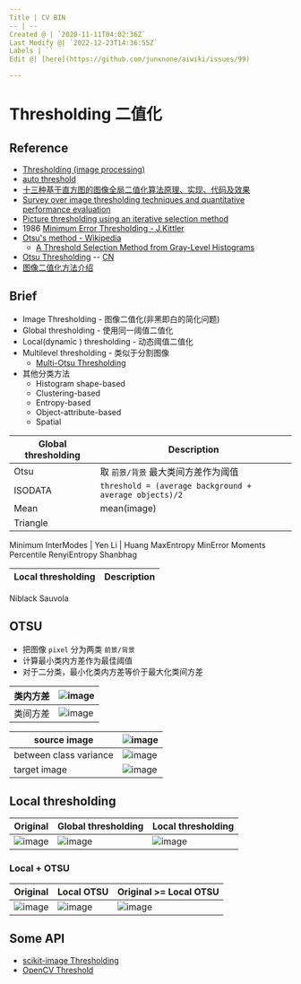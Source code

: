 ```yaml
---
Title | CV BIN
-- | --
Created @ | `2020-11-11T04:02:36Z`
Last Modify @| `2022-12-23T14:36:55Z`
Labels | ``
Edit @| [here](https://github.com/junxnone/aiwiki/issues/99)

---
```


# Thresholding 二值化

## Reference
- [Thresholding (image processing)](https://en.wikipedia.org/wiki/Thresholding_%28image_processing%29)
- [auto threshold](https://imagej.net/Auto_Threshold.html)
- [十三种基于直方图的图像全局二值化算法原理、实现、代码及效果](https://www.cnblogs.com/adas/p/5430793.html)
- [Survey over image thresholding techniques and quantitative performance evaluation](https://fei.edu.br/~psergio/VisaoComputacional/Artigos%20para%20Estudo/Threshold_survey.pdf)
- [Picture thresholding using an iterative selection method]()
- 1986 [Minimum Error Thresholding - J.Kittler]()
- [Otsu's method - Wikipedia](https://en.wikipedia.org/wiki/Otsu%27s_method)
  - [A Threshold Selection Method from Gray-Level Histograms](http://raw.githubusercontent.com/jinglou/p2016-rss-small-target/master/refs/Otsu.pdf)
- [Otsu Thresholding](http://www.labbookpages.co.uk/software/imgProc/otsuThreshold.html)  -- [CN](https://blog.csdn.net/felix86/article/details/38684465)
- [图像二值化方法介绍](https://blog.csdn.net/JJBOOM425/article/details/100645594)

## Brief
- Image Thresholding - 图像二值化(非黑即白的简化问题)
- Global thresholding - 使用同一阈值二值化
- Local(dynamic ) thresholding - 动态阈值二值化
- Multilevel thresholding - 类似于分割图像 
  - [Multi-Otsu Thresholding](https://scikit-image.org/docs/dev/auto_examples/segmentation/plot_multiotsu.html#multi-otsu-thresholding)
- 其他分类方法
  - Histogram shape-based
  - Clustering-based
  - Entropy-based
  - Object-attribute-based
  - Spatial 



Global thresholding | Description
-- | --
Otsu | 取 `前景/背景` 最大类间方差作为阈值
ISODATA | `threshold = (average background + average objects)/2`
Mean | mean(image)
Triangle | 
Minimum
InterModes |
Yen
Li |
Huang
MaxEntropy
MinError
Moments
Percentile
RenyiEntropy
Shanbhag


Local thresholding | Description
-- | --
Niblack
Sauvola


## OTSU
- 把图像 `pixel` 分为两类 `前景/背景` 
- 计算最小类内方差作为最佳阈值
- 对于二分类，最小化类内方差等价于最大化类间方差

类内方差 | ![image](https://user-images.githubusercontent.com/2216970/98883101-c1e4f980-24c8-11eb-9d74-38e650eb26ef.png)
-- | --
类间方差 | ![image](https://user-images.githubusercontent.com/2216970/98883197-12f4ed80-24c9-11eb-9ca5-80dce36f26e2.png)

source image | ![image](https://user-images.githubusercontent.com/2216970/98887448-f9f03a80-24d0-11eb-95d4-8cea6193ca58.png)
-- | -- 
between class variance | ![image](https://user-images.githubusercontent.com/2216970/98888545-23aa6100-24d3-11eb-868b-47c3ab1c699c.png)
target image | ![image](https://user-images.githubusercontent.com/2216970/98887525-18563600-24d1-11eb-9ef4-3bdf23da47a0.png)

## Local thresholding

Original  | Global thresholding | Local thresholding
-- | -- | --
![image](https://user-images.githubusercontent.com/2216970/98890370-c9130400-24d6-11eb-94b8-37905e79fd57.png) | ![image](https://user-images.githubusercontent.com/2216970/98890376-cdd7b800-24d6-11eb-98bd-3523e43c2480.png) | ![image](https://user-images.githubusercontent.com/2216970/98890389-d4fec600-24d6-11eb-93ed-2fa8a5941895.png)

### Local + OTSU

Original | Local OTSU | Original >= Local OTSU
-- | -- | --
![image](https://user-images.githubusercontent.com/2216970/98890370-c9130400-24d6-11eb-94b8-37905e79fd57.png) | ![image](https://user-images.githubusercontent.com/2216970/98891165-979b3800-24d8-11eb-9237-e862bff5eb5d.png) | ![image](https://user-images.githubusercontent.com/2216970/98891176-9cf88280-24d8-11eb-801a-df7eafab295f.png)

## Some API

- [scikit-image Thresholding](https://github.com/junxnone/aiwiki/issues/331)
- [OpenCV Threshold](https://github.com/junxnone/aiwiki/issues/330)

